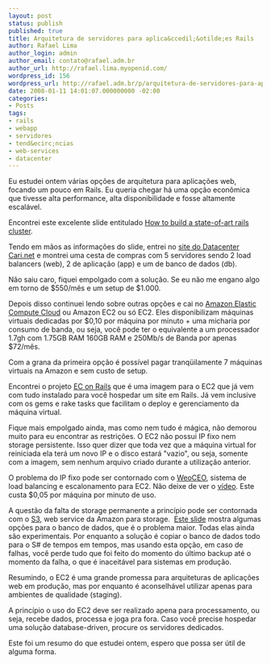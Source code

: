 ```yaml
---
layout: post
status: publish
published: true
title: Arquitetura de servidores para aplica&ccedil;&otilde;es Rails
author: Rafael Lima
author_login: admin
author_email: contato@rafael.adm.br
author_url: http://rafael.lima.myopenid.com/
wordpress_id: 156
wordpress_url: http://rafael.adm.br/p/arquitetura-de-servidores-para-aplicacoes-rails/
date: 2008-01-11 14:01:07.000000000 -02:00
categories:
- Posts
tags:
- rails
- webapp
- servidores
- tend&ecirc;ncias
- web-services
- datacenter
---
```

Eu estudei ontem v&aacute;rias op&ccedil;&otilde;es de arquitetura para aplica&ccedil;&otilde;es web, focando um pouco em Rails. Eu queria chegar h&aacute; uma op&ccedil;&atilde;o econ&ocirc;mica que tivesse alta performance, alta disponibilidade e fosse altamente escal&aacute;vel.

Encontrei este excelente slide entitulado  <a href="http://www.slideshare.net/tim.lossen.de/how-to-build-a-stateoftheart-rails-cluster">How to build a state-of-art rails cluster</a>.

Tendo em m&atilde;os as informa&ccedil;&otilde;es do slide, entrei no <a href="https://www.cari.net">site do Datacenter Cari.net</a> e montrei uma cesta de compras com 5 servidores sendo 2 load balancers (web), 2 de aplica&ccedil;&atilde;o (app) e um de banco de dados (db).

N&atilde;o saiu caro, fiquei empolgado com a solu&ccedil;&atilde;o. Se eu n&atilde;o me engano algo em torno de $550/m&ecirc;s e um setup de $1.000.

Depois disso continuei lendo sobre outras op&ccedil;&otilde;es e cai no <a href="http://www.amazon.com/b/ref=sc_fe_l_2?ie=UTF8&node=201590011&no=3435361&me=A36L942TSJ2AJA">Amazon Elastic Compute Cloud</a> ou Amazon EC2 ou s&oacute; EC2. Eles disponibilizam m&aacute;quinas virtuais dedicadas por $0,10 por m&aacute;quina por minuto + uma micharia por consumo de banda, ou seja, voc&ecirc; pode ter o equivalente a um processador 1.7gh com 1.75GB RAM 160GB RAM e 250Mb/s de Banda por apenas $72/m&ecirc;s.

Com a grana da primeira op&ccedil;&atilde;o &eacute; poss&iacute;vel pagar tranq&uuml;ilamente 7 m&aacute;quinas virtuais na Amazon e sem custo de setup.

Encontrei o projeto <a href="http://ec2onrails.rubyforge.org/">EC on Rails</a> que &eacute; uma imagem para o EC2 que j&aacute; vem com tudo instalado para voc&ecirc; hospedar um site em Rails. J&aacute; vem inclusive com os gems e rake tasks que facilitam o deploy e gerenciamento da m&aacute;quina virtual.

Fique mais empolgado ainda, mas como nem tudo &eacute; m&aacute;gica, n&atilde;o demorou muito para eu encontrar as restri&ccedil;&otilde;es. O EC2 n&atilde;o possui IP fixo nem storage persistente. Isso quer dizer que toda vez que a m&aacute;quina virtual for reiniciada ela ter&aacute; um novo IP e o disco estar&aacute; "vazio", ou seja, somente com a imagem, sem nenhum arquivo criado durante a utiliza&ccedil;&atilde;o anterior.

O problema do IP fixo pode ser contornado com o <a href="http://weoceo.weogeo.com/">WeoCEO</a>, sistema de load balancing e escalonamento para EC2. N&atilde;o deixe de ver o <a href="http://weoceo.weogeo.com/video/">v&iacute;deo</a>. Este custa $0,05 por m&aacute;quina por minuto de uso.

A quest&atilde;o da falta de storage permanente a princ&iacute;pio pode ser contornada com o <a href="http://www.amazon.com/gp/browse.html?node=16427261">S3</a>, web service da Amazon para storage.&nbsp; <a href="http://www.slideshare.net/martin.rehfeld/s3-and-ec2-rails-scenarios">Este slide</a> mostra algumas op&ccedil;&otilde;es para o banco de dados, que &eacute; o problema maior. Todas elas ainda s&atilde;o experimentais. Por enquanto a solu&ccedil;&atilde;o &eacute; copiar o banco de dados todo para o S# de tempos em tempos, mas usando esta op&ccedil;&atilde;o, em caso de falhas, voc&ecirc; perde tudo que foi feito do momento do &uacute;ltimo backup at&eacute; o momento da falha, o que &eacute; inaceit&aacute;vel para sistemas em produ&ccedil;&atilde;o.

Resumindo, o EC2 &eacute; uma grande promessa para arquiteturas de aplica&ccedil;&otilde;es web em produ&ccedil;&atilde;o, mas por enquanto &eacute; aconselh&aacute;vel utilizar apenas para ambientes de qualidade (staging).

A princ&iacute;pio o uso do EC2 deve ser realizado apena para processamento, ou seja, recebe dados, processa e joga pra fora. Caso voc&ecirc; precise hospedar uma solu&ccedil;&atilde;o database-driven, procure os servidores dedicados.

Este foi um resumo do que estudei ontem, espero que possa ser &uacute;til de alguma forma.

